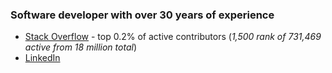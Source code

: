 ### Software developer with over 30 years of experience

* [Stack Overflow](https://stackoverflow.com/users/3679676/jayson-minard) - top 0.2% of active contributors (_1,500 rank of 731,469 active from 18 million total_)
* [LinkedIn](https://www.linkedin.com/in/jaysonminard/) 



